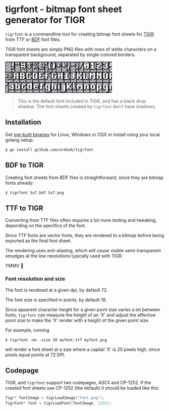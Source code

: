 # tigrfont - bitmap font sheet generator for TIGR

`tigrfont` is a commandline tool for creating bitmap font sheets
for [TIGR] from TTF or [BDF] font files.

TIGR font sheets are simply PNG files with rows of white characters on a transparent background, separated by single-colored borders:

![](tigrsheet.png)

> This is the default font included in TIGR, and has a black drop shadow. The font sheets created by `tigrfont` don't have shadows.

## Installation

Get [pre-built binaries](https://github.com/erkkah/tigrfont/releases) for Linux, Windows or OSX or install using your local golang setup:

```console
$ go install github.com/erkkah/tigrfont
```

## BDF to TIGR

Creating font sheets from BDF files is straightforward, since they are bitmap fonts already:
```console
$ tigrfont 5x7.bdf 5x7.png
```

## TTF to TIGR

Converting from TTF files often requires a bit more testing and tweaking, depending on the specifics of the font.

Since TTF fonts are vector fonts, they are rendered to a bitmap before being exported as the final font sheet.

The rendering uses anti-aliasing, which will cause visible semi-transparent smudges at the low resolutions typically used with TIGR. 

YMMV :car:

### Font resolution and size

The font is rendered at a given dpi, by default 72.

The font size is specified in points, by default 18.

Since apparent character height for a given point size varies a lot between fonts, `tigrfont` can measure the height of an 'X' and adjust the effective point size to make the 'X' render with a height of the given point size.

For example, running
```console
$ tigrfont -mx -size 20 myfont.ttf myfont.png
```
will render a font sheet at a size where a capital 'X' is 20 pixels high, since pixels equal points at 72 DPI.

## Codepage

TIGR, and `tigrfont` support two codepages, ASCII and CP-1252.
If the created font sheets use CP-1252 (the default) it should be loaded like this:

```C
Tigr* fontImage = tigrLoadImage("font.png");
TigrFont* font = tigrLoadFont(fontImage, 1252);
```

[TIGR]: https://github.com/erkkah/tigr
[BDF]: https://en.wikipedia.org/wiki/Glyph_Bitmap_Distribution_Format
